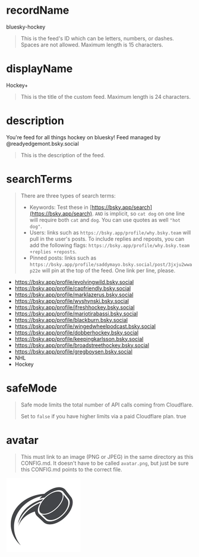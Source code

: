
# recordName
bluesky-hockey
> This is the feed's ID which can be letters, numbers, or dashes. Spaces are not allowed. Maximum length is 15 characters.

# displayName
Hockey+
> This is the title of the custom feed. Maximum length is 24 characters.

# description
You're feed for all things hockey on bluesky! Feed managed by @readyedgemont.bsky.social
> This is the description of the feed.


# searchTerms
> There are three types of search terms:
>
> - Keywords: Test these in [https://bsky.app/search](https://bsky.app/search). `AND` is implicit, so `cat dog` on one line will require both `cat` and `dog`. You can use quotes as well `"hot dog"`.
> - Users: links such as `https://bsky.app/profile/why.bsky.team` will pull in the user's posts. To include replies and reposts, you can add the following flags: `https://bsky.app/profile/why.bsky.team +replies +reposts`.
> - Pinned posts: links such as `https://bsky.app/profile/saddymayo.bsky.social/post/3jxju2wwap22e` will pin at the top of the feed. One link per line, please.
- https://bsky.app/profile/evolvingwild.bsky.social
- https://bsky.app/profile/capfriendly.bsky.social
- https://bsky.app/profile/marklazerus.bsky.social
- https://bsky.app/profile/wyshynski.bsky.social
- https://bsky.app/profile/jfreshhockey.bsky.social
- https://bsky.app/profile/mariotirabassi.bsky.social
- https://bsky.app/profile/blackburn.bsky.social
- https://bsky.app/profile/wingedwheelpodcast.bsky.social
- https://bsky.app/profile/dobberhockey.bsky.social
- https://bsky.app/profile/keepingkarlsson.bsky.social
- https://bsky.app/profile/broadstreethockey.bsky.social
- https://bsky.app/profile/gregboysen.bsky.social
- NHL
- Hockey

# safeMode
> Safe mode limits the total number of API calls coming from Cloudflare.
>
> Set to `false` if you have higher limits via a paid Cloudflare plan.
true

# avatar
> This must link to an image (PNG or JPEG) in the same directory as this CONFIG.md. It doesn't have to be called `avatar.png`, but just be sure this CONFIG.md points to the correct file.

![](avatar.png)
